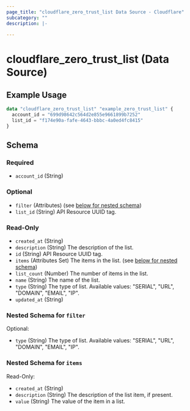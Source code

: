 ```yaml
---
page_title: "cloudflare_zero_trust_list Data Source - Cloudflare"
subcategory: ""
description: |-
  
---
```


# cloudflare_zero_trust_list (Data Source)



## Example Usage

```terraform
data "cloudflare_zero_trust_list" "example_zero_trust_list" {
  account_id = "699d98642c564d2e855e9661899b7252"
  list_id = "f174e90a-fafe-4643-bbbc-4a0ed4fc8415"
}
```

<!-- schema generated by tfplugindocs -->
## Schema

### Required

- `account_id` (String)

### Optional

- `filter` (Attributes) (see [below for nested schema](#nestedatt--filter))
- `list_id` (String) API Resource UUID tag.

### Read-Only

- `created_at` (String)
- `description` (String) The description of the list.
- `id` (String) API Resource UUID tag.
- `items` (Attributes Set) The items in the list. (see [below for nested schema](#nestedatt--items))
- `list_count` (Number) The number of items in the list.
- `name` (String) The name of the list.
- `type` (String) The type of list.
Available values: "SERIAL", "URL", "DOMAIN", "EMAIL", "IP".
- `updated_at` (String)

<a id="nestedatt--filter"></a>
### Nested Schema for `filter`

Optional:

- `type` (String) The type of list.
Available values: "SERIAL", "URL", "DOMAIN", "EMAIL", "IP".


<a id="nestedatt--items"></a>
### Nested Schema for `items`

Read-Only:

- `created_at` (String)
- `description` (String) The description of the list item, if present.
- `value` (String) The value of the item in a list.


